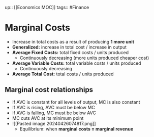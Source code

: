 up:: [[Economics MOC]]
tags:: #Finance 
# Marginal Costs
- Increase in total costs as a result of producing **1 more unit**
- **Generalized:** increase in total cost / increase in output
- **Average Fixed Costs:** total fixed costs / units produced
	- Continuously decreasing (more units produced cheaper cost)
- **Average Variable Costs:** total variable costs / units produced
	- Continuously decreasing
- **Average Total Cost:** total costs / units produced
## Marginal cost relationships
- If AVC is constant for all levels of output, MC is also constant
- If AVC is rising, AVC must be below MC
- If AVC is falling, MC must be below AVC
- MC cuts AVC at its minimum point
- ![[Pasted image 20240426074817.png]]
	- Equilibrium: when **marginal costs = marginal revenue**
